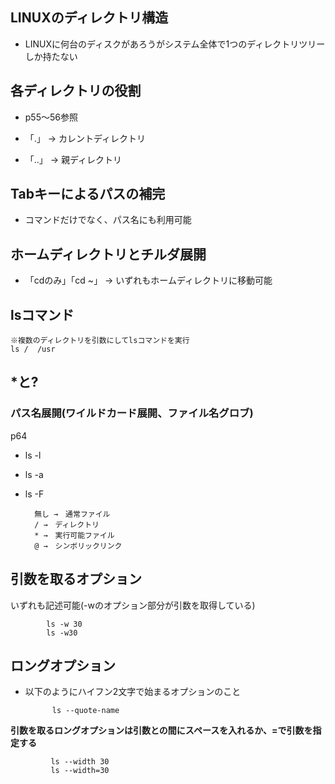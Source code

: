 ## LINUXのディレクトリ構造
- LINUXに何台のディスクがあろうがシステム全体で1つのディレクトリツリーしか持たない

## 各ディレクトリの役割
- p55～56参照

- 「.」   → カレントディレクトリ
- 「..」  → 親ディレクトリ

## Tabキーによるパスの補完
- コマンドだけでなく、パス名にも利用可能

## ホームディレクトリとチルダ展開
- 「cdのみ」「cd ~」 → いずれもホームディレクトリに移動可能

##  lsコマンド
    ※複数のディレクトリを引数にしてlsコマンドを実行
    ls /  /usr

## *と?

### パス名展開(ワイルドカード展開、ファイル名グロブ)


p64
- ls -l
- ls -a
- ls -F

        無し →　通常ファイル
        / →　ディレクトリ
        * →　実行可能ファイル
        @ →　シンボリックリンク

## 引数を取るオプション

いずれも記述可能(-wのオプション部分が引数を取得している)
 
            ls -w 30
            ls -w30

## ロングオプション
- 以下のようにハイフン2文字で始まるオプションのこと

            ls --quote-name

**引数を取るロングオプションは引数との間にスペースを入れるか、=で引数を指定する**
 
             ls --width 30
             ls --width=30








